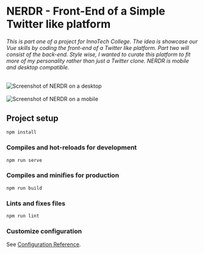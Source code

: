 # NERDR - Front-End of a Simple Twitter like platform

###### This is part one of a project for InnoTech College. The idea is showcase our Vue skills by coding the front-end of a Twitter like platform. Part two will consist of the back-end. Style wise, I wanted to curate this platform to fit more of my personality rather than just a Twitter clone. NERDR is mobile and desktop compatible.

![Screenshot of NERDR on a desktop](https://i.imgur.com/dzbqx9a.png)<br><br>
![Screenshot of NERDR on a mobile](https://i.imgur.com/NjUKjyg.png)

## Project setup
```
npm install
```

### Compiles and hot-reloads for development
```
npm run serve
```

### Compiles and minifies for production
```
npm run build
```

### Lints and fixes files
```
npm run lint
```

### Customize configuration
See [Configuration Reference](https://cli.vuejs.org/config/).
